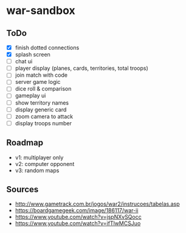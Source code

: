 # war-sandbox

## ToDo
- [x] finish dotted connections
- [x] splash screen
- [ ] chat ui
- [ ] player display (planes, cards, territories, total troops)
- [ ] join match with code
- [ ] server game logic
- [ ] dice roll & comparison
- [ ] gameplay ui
- [ ] show territory names
- [ ] display generic card
- [ ] zoom camera to attack
- [ ] display troops number

## Roadmap
- v1: multiplayer only
- v2: computer opponent
- v3: random maps

## Sources
- http://www.gametrack.com.br/jogos/war2/instrucoes/tabelas.asp
- https://boardgamegeek.com/image/186117/war-ii
- https://www.youtube.com/watch?v=jspNXvSQocc
- https://www.youtube.com/watch?v=ifTlwMCSJuo
